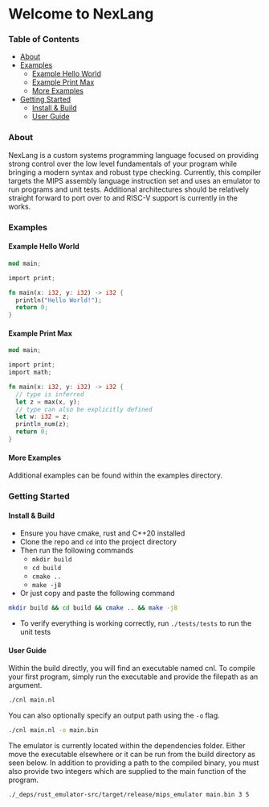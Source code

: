 # Welcome to NexLang

### Table of Contents
- [About](https://github.com/willerf/nex-lang#about)
- [Examples](https://github.com/willerf/nex-lang#examples)
  - [Example Hello World](https://github.com/willerf/nex-lang#example-hello-world)
  - [Example Print Max](https://github.com/willerf/nex-lang#example-print-max)
  - [More Examples](https://github.com/willerf/nex-lang#more-examples)
- [Getting Started](https://github.com/willerf/nex-lang#getting-started)
  - [Install & Build](https://github.com/willerf/nex-lang#install--build)
  - [User Guide](https://github.com/willerf/nex-lang#user-guide)

### About
NexLang is a custom systems programming language focused on providing strong control over the low level fundamentals of your program while bringing a modern syntax and robust type checking. Currently, this compiler targets the MIPS assembly language instruction set and uses an emulator to run programs and unit tests. Additional architectures should be relatively straight forward to port over to and RISC-V support is currently in the works.

### Examples

#### Example Hello World
```rs
mod main;

import print;

fn main(x: i32, y: i32) -> i32 {
  println("Hello World!");
  return 0;
}
```
#### Example Print Max
```rs
mod main;

import print;
import math;

fn main(x: i32, y: i32) -> i32 {
  // type is inferred
  let z = max(x, y);
  // type can also be explicitly defined
  let w: i32 = z;
  println_num(z);
  return 0;
}
```
#### More Examples
Additional examples can be found within the examples directory.

### Getting Started

#### Install & Build
- Ensure you have cmake, rust and C++20 installed
- Clone the repo and `cd` into the project directory
- Then run the following commands
  - `mkdir build`
  - `cd build`
  - `cmake ..`
  - `make -j8`
- Or just copy and paste the following command
```bash
mkdir build && cd build && cmake .. && make -j8
```
- To verify everything is working correctly, run `./tests/tests` to run the unit tests

#### User Guide
Within the build directly, you will find an executable named cnl. To compile your first program, simply run the executable and provide the filepath as an argument.
```bash
./cnl main.nl
```
You can also optionally specify an output path using the `-o` flag.
```bash
./cnl main.nl -o main.bin
```
The emulator is currently located within the dependencies folder. Either move the executable elsewhere or it can be run from the build directory as seen below. In addition to providing a path to the compiled binary, you must also provide two integers which are supplied to the main function of the program.
```bash
./_deps/rust_emulator-src/target/release/mips_emulator main.bin 3 5
```
